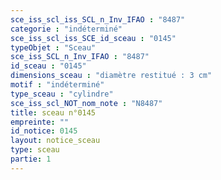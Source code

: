 ```yaml
---
sce_iss_scl_iss_SCL_n_Inv_IFAO : "8487"
categorie : "indéterminé"
sce_iss_scl_iss_SCE_id_sceau : "0145"
typeObjet : "Sceau"
sce_iss_SCL_n_Inv_IFAO : "8487"
id_sceau : "0145"
dimensions_sceau : "diamètre restitué : 3 cm"
motif : "indéterminé"
type_sceau : "cylindre"
sce_iss_scl_NOT_nom_note : "N8487"
title: sceau n°0145
empreinte: ""
id_notice: 0145
layout: notice_sceau
type: sceau
partie: 1
---
```

